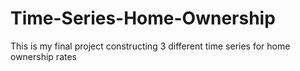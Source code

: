 # Time-Series-Home-Ownership
This is my final project constructing 3 different time series for home ownership rates
